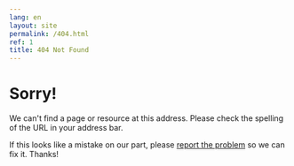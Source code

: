 ```yaml
---
lang: en
layout: site
permalink: /404.html
ref: 1
title: 404 Not Found
---
```


Sorry!
======

We can't find a page or resource at this address. Please check the spelling of
the URL in your address bar.

If this looks like a mistake on our part, please
[report the problem](/doc/issue-tracking/) so we can fix it. Thanks!
